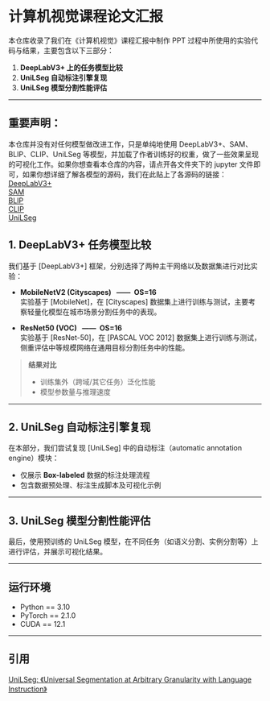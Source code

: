 # 计算机视觉课程论文汇报

本仓库收录了我们在《计算机视觉》课程汇报中制作 PPT 过程中所使用的实验代码与结果，主要包含以下三部分：

1. **DeepLabV3+ 上的任务模型比较**  
2. **UniLSeg 自动标注引擎复现**  
3. **UniLSeg 模型分割性能评估**

---

## 重要声明：

本仓库并没有对任何模型做改进工作，只是单纯地使用 DeepLabV3+、SAM、BLIP、CLIP、UniLSeg 等模型，并加载了作者训练好的权重，做了一些效果呈现的可视化工作。如果你想查看本仓库的内容，请点开各文件夹下的 jupyter 文件即可，如果你想详细了解各模型的源码，我们在此贴上了各源码的链接：  
[DeepLabV3+](https://github.com/VainF/DeepLabV3Plus-Pytorch)  
[SAM](https://github.com/facebookresearch/segment-anything)  
[BLIP](https://github.com/salesforce/BLIP)  
[CLIP](https://github.com/openai/CLIP)  
[UniLSeg](https://github.com/yongliu20/UniLSeg)  

## 1. DeepLabV3+ 任务模型比较

我们基于 [DeepLabV3+] 框架，分别选择了两种主干网络以及数据集进行对比实验：

- **MobileNetV2 (Cityscapes) &ensp;——&ensp;OS=16**  
  实验基于 [MobileNet]，在 [Cityscapes] 数据集上进行训练与测试，主要考察轻量化模型在城市场景分割任务中的表现。

- **ResNet50 (VOC) &ensp;——&ensp;OS=16**  
  实验基于 [ResNet-50]，在 [PASCAL VOC 2012] 数据集上进行训练与测试，侧重评估中等规模网络在通用目标分割任务中的性能。

> **结果对比**  
> - 训练集外（跨域/其它任务）泛化性能  
> - 模型参数量与推理速度  

---

## 2. UniLSeg 自动标注引擎复现

在本部分，我们尝试复现 [UniLSeg] 中的自动标注（automatic annotation engine）模块：

- 仅展示 **Box-labeled** 数据的标注处理流程  
- 包含数据预处理、标注生成脚本及可视化示例  

---

## 3. UniLSeg 模型分割性能评估

最后，使用预训练的 UniLSeg 模型，在不同任务（如语义分割、实例分割等）上进行评估，并展示可视化结果。

---

## 运行环境

- Python == 3.10  
- PyTorch == 2.1.0  
- CUDA == 12.1

---

## 引用
  
[UniLSeg: 《Universal Segmentation at Arbitrary Granularity with Language Instruction》](https://arxiv.org/abs/2312.01623)
